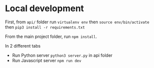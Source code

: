 # Local development

First, from `api/` folder run `virtualenv env` then `source env/bin/activate` then
`pip3 install -r requirements.txt`

From the main project folder, run `npm install`.

In 2 different tabs

- Run Python server `python3 server.py` in api folder
- Run Javascript server `npm run dev`
